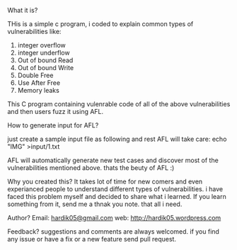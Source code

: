What it is?

THis is a simple c program, i coded to explain common types of vulnerabilities like:
1. integer overflow
2. integer underflow
3. Out of bound Read
4. Out of bound Write
5. Double Free
6. Use After Free
7. Memory leaks

This C program containing vulenrable code of all of the above vulnerabilities and then users fuzz it using AFL. 

How to generate input for AFL?

just create a sample input file as following and rest AFL will take care:
echo "IMG" >input/1.txt

AFL will automatically generate new test cases and discover most of the vulnerabilities mentioned above. thats the beuty of AFL :)

Why you created this?
It takes lot of time for new comers and even experianced people to understand different types of vulnerabilities. i have faced this problem myself and decided to share what i learned.
If you learn something from it, send me a thnak you note. that all i need.

Author?
Email: hardik05@gmail.com
web: http://hardik05.wordpress.com


Feedback?
suggestions and comments are always welcomed. if you find any issue or have a fix or a new feature send pull request.

